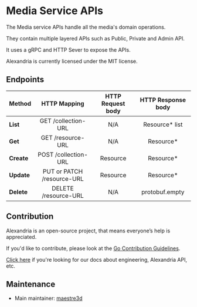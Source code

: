 # Media Service APIs
The Media service APIs handle all the media's domain operations.

They contain multiple layered APIs such as Public, Private and Admin API. 

It uses a gRPC and HTTP Sever to expose the APIs.

Alexandria is currently licensed under the MIT license.

## Endpoints
| Method     |     HTTP Mapping             |  HTTP Request body |  HTTP Response body |
|------------|:----------------------------:|:------------------:|:-------------------:|
| **List**   |  GET /collection-URL         |   N/A              |   Resource* list    |
| **Get**    |  GET /resource-URL           |   N/A              |   Resource*         |
| **Create** |  POST /collection-URL        |   Resource         |   Resource*         |
| **Update** |  PUT or PATCH /resource-URL  |   Resource         |   Resource*         |
| **Delete** |  DELETE /resource-URL        |   N/A              |   protobuf.empty    |

## Contribution
Alexandria is an open-source project, that means everyone’s help is appreciated.

If you'd like to contribute, please look at the [Go Contribution Guidelines](https://github.com/maestre3d/alexandria/tree/master/docs/GO_CONTRIBUTION.md).

[Click here](https://github.com/maestre3d/alexandria/tree/master/docs) if you're looking for our docs about engineering, Alexandria API, etc.

## Maintenance
- Main maintainer: [maestre3d](https://github.com/maestre3d)

